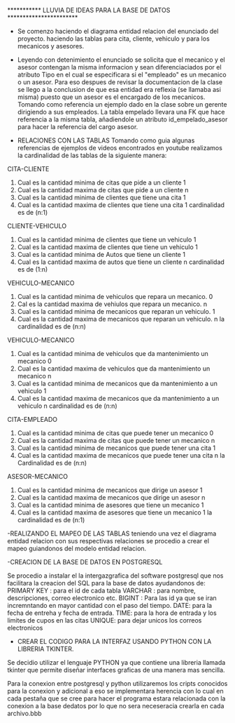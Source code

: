 ***********    LLUVIA DE IDEAS PARA LA BASE DE DATOS  ***********************

- Se comenzo haciendo el diagrama entidad relacion del enunciado del proyecto.
haciendo las tablas para cita, cliente, vehiculo y para los mecanicos y asesores.

- Leyendo con detenimiento el enunciado se solicita que el mecanico y el asesor contengan la misma informacion y sean diferenciaciados por el atributo Tipo en el cual se especificara si el "empleado" es un mecanico o un asesor. Para eso despues de revisar la documentacion de la clase se llego a la conclusion de que esa entidad era reflexia (se llamaba asi misma) puesto que un asesor es el encargado de los mecanicos. Tomando como referencia un ejemplo dado en la clase sobre un gerente dirigiendo a sus empleados. La tabla empelado llevara una FK que hace referencia a la misma tabla, añadiendole un atributo id_empelado_asesor para hacer la referencia del cargo asesor.

- RELACIONES CON LAS TABLAS
Tomando como guia algunas referencias de ejemplos de videos encontrados en youtube realizamos la cardinalidad de las tablas de la siguiente manera:

CITA-CLIENTE

1. Cual es la cantidad minima de citas que pide a un cliente 1
2. Cual es la cantidad maxima de citas que pide a un cliente n
3. Cual es la cantidad minima de clientes que tiene una cita 1
4. Cual es la cantidad maxima de clientes que tiene una cita 1
cardinalidad es de (n:1)

CLIENTE-VEHICULO
1. Cual es la cantidad minima de clientes que tiene un vehiculo 1
2. Cual es la cantidad maxima de clientes que tiene un vehiculo 1
3. Cual es la cantidad minima de Autos que tiene un cliente 1
4. Cual es la cantidad maxima de autos que tiene un cliente n
cardinalidad es de (1:n)

VEHICULO-MECANICO
1. Cual es la cantidad minima de vehiculos que repara un mecanico. 0
2. Cal es la cantidad maxima de vehiulos que repara un mecanico. n
3. Cual es la cantidad minima de mecanicos que reparan un vehiculo. 1
4. Cual es la cantidad maxima de mecanicos que reparan un vehiculo. n
la cardinalidad es de (n:n)

VEHICULO-MECANICO
1. Cual es la cantidad minima de vehiculos que da mantenimiento un mecanico 0
2. Cual es la cantidad maxima de vehiculos que da mantenimiento un mecanico n
3. Cual es la cantidad minima de mecanicos que da mantenimiento a un vehiculo 1
4. Cual es la cantidad maxima de mecanicos que da mantenimiento a un vehiculo n
cardinalidad es de (n:n)

CITA-EMPLEADO
1. Cual es la cantidad minima de citas que puede tener un mecanico 0
2. Cual es la cantidad maxima de citas que puede tener un mecanico n
3. Cual es la cantidad minima de mecanicos que puede tener una cita 1
4. Cual es la cantidad maxima de mecanicos que puede tener una cita n
la Cardinalidad es de (n:n)

ASESOR-MECANICO
1. Cual es la cantidad minima de mecanicos que dirige un asesor 1
2. Cual es la cantidad maxima de mecanicos que dirige un asesor n 
3. Cual es la cantidad minima de asesores que tiene un mecanico 1
4. Cual es la cantidad maxima de asesores que tiene un mecanico 1
la cardinalidad es de (n:1)

-REALIZANDO EL MAPEO DE LAS TABLAS
teniendo una vez el diagrama entidad relacion con sus respectivas relaciones se procedio a crear el mapeo guiandonos del modelo entidad relacion.

-CREACION DE LA BASE DE DATOS EN POSTGRESQL 

Se procedio a instalar el la intergazgrafica del software postgresql que nos facilitara la creacion del SQL para la base de datos ayudandonos de:
PRIMARY KEY : para el id de cada tabla 
VARCHAR : para nombre, descripciones, correo electronico etc.
BIGINT : Para las id ya que se iran incremntando en mayor cantidad con el paso del tiempo.
DATE: para la fecha de entreha y fecha de entrada.
TIME: para la hora de entrada y los limites de cupos en las citas
UNIQUE: para dejar unicos los correos electronicos 

- CREAR EL CODIGO PARA LA INTERFAZ USANDO PYTHON CON LA LIBRERIA TKINTER. 

Se decidio utilizar el lenguaje PYTHON ya que contiene una libreria llamada tkinter que permite diseñar interfaces graficas de una manera mas sencilla.

Para la conexion entre postgresql y python utilizaremos los cripts conocidos para la conexion y adicional a eso se implementara herencia con lo cual en cada pestaña que se cree para hacer el programa estara relacionada con la conexion a la base dedatos por lo que no sera neceseracia crearla en cada archivo.bbb
